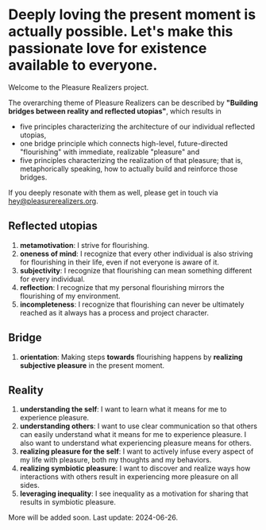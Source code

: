 # Deeply loving the present moment is actually possible. Let's make this passionate love for existence available to everyone.

Welcome to the Pleasure Realizers project.

The overarching theme of Pleasure Realizers can be described by **"Building bridges between reality and reflected utopias"**, which results in
- five principles characterizing the architecture of our individual reflected utopias,
- one bridge principle which connects high-level, future-directed "flourishing" with immediate, realizable "pleasure" and
- five principles characterizing the realization of that pleasure; that is, metaphorically speaking, how to actually build and reinforce those bridges.

If you deeply resonate with them as well, please get in touch via hey@pleasurerealizers.org.

## Reflected utopias
1. **metamotivation**: I strive for flourishing.
2. **oneness of mind**: I recognize that every other individual is also striving for flourishing in their life, even if not everyone is aware of it.
3. **subjectivity**: I recognize that flourishing can mean something different for every individual.
4. **reflection**: I recognize that my personal flourishing mirrors the flourishing of my environment.
5. **incompleteness**: I recognize that flourishing can never be ultimately reached as it always has a process and project character.
## Bridge
1. **orientation**: Making steps **towards** flourishing happens by **realizing subjective pleasure** in the present moment.
## Reality
1. **understanding the self**: I want to learn what it means for me to experience pleasure.
2. **understanding others**: I want to use clear communication so that others can easily understand what it means for me to experience pleasure. I also want to understand what experiencing pleasure means for others.
3. **realizing pleasure for the self**: I want to actively infuse every aspect of my life with pleasure, both my thoughts and my behaviors.
4. **realizing symbiotic pleasure**: I want to discover and realize ways how interactions with others result in experiencing more pleasure on all sides.
5. **leveraging inequality**: I see inequality as a motivation for sharing that results in symbiotic pleasure.

More will be added soon. Last update: 2024-06-26.